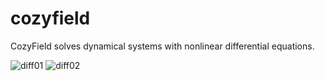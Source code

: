 # cozyfield
 CozyField solves dynamical systems with nonlinear differential equations.

![diff01](https://github.com/Teqed/cozyfield/assets/5181964/9ad5ccc3-b988-4adc-be35-ee578cc5bf7a)
![diff02](https://github.com/Teqed/cozyfield/assets/5181964/08a671a1-ca7a-43c1-936c-22a2ad49f529)
